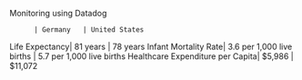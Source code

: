 Monitoring using Datadog

          | Germany   | United States
Life Expectancy| 81 years | 78 years
Infant Mortality Rate| 3.6 per 1,000 live births | 5.7 per 1,000 live births
Healthcare Expenditure per Capita| $5,986 | $11,072
